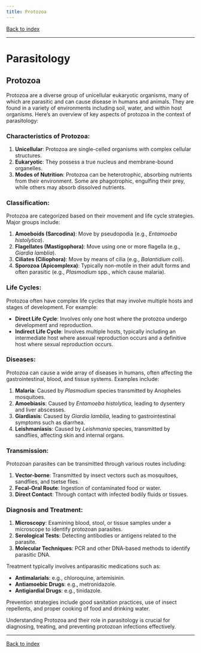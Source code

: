 ```yaml
---
title: Protozoa
---
```


[Back to index](index.html)

---
# Parasitology
## Protozoa

Protozoa are a diverse group of unicellular eukaryotic organisms, many of which are parasitic and can cause disease in humans and animals. They are found in a variety of environments including soil, water, and within host organisms. Here’s an overview of key aspects of protozoa in the context of parasitology:

### Characteristics of Protozoa:
1. **Unicellular**: Protozoa are single-celled organisms with complex cellular structures.
2. **Eukaryotic**: They possess a true nucleus and membrane-bound organelles.
3. **Modes of Nutrition**: Protozoa can be heterotrophic, absorbing nutrients from their environment. Some are phagotrophic, engulfing their prey, while others may absorb dissolved nutrients.

### Classification:
Protozoa are categorized based on their movement and life cycle strategies. Major groups include:
1. **Amoeboids (Sarcodina)**: Move by pseudopodia (e.g., *Entamoeba histolytica*).
2. **Flagellates (Mastigophora)**: Move using one or more flagella (e.g., *Giardia lamblia*).
3. **Ciliates (Ciliophora)**: Move by means of cilia (e.g., *Balantidium coli*).
4. **Sporozoa (Apicomplexa)**: Typically non-motile in their adult forms and often parasitic (e.g., *Plasmodium* spp., which cause malaria).

### Life Cycles:
Protozoa often have complex life cycles that may involve multiple hosts and stages of development. For example:
- **Direct Life Cycle**: Involves only one host where the protozoa undergo development and reproduction.
- **Indirect Life Cycle**: Involves multiple hosts, typically including an intermediate host where asexual reproduction occurs and a definitive host where sexual reproduction occurs.

### Diseases:
Protozoa can cause a wide array of diseases in humans, often affecting the gastrointestinal, blood, and tissue systems. Examples include:
1. **Malaria**: Caused by *Plasmodium* species transmitted by Anopheles mosquitoes.
2. **Amoebiasis**: Caused by *Entamoeba histolytica*, leading to dysentery and liver abscesses.
3. **Giardiasis**: Caused by *Giardia lamblia*, leading to gastrointestinal symptoms such as diarrhea.
4. **Leishmaniasis**: Caused by *Leishmania* species, transmitted by sandflies, affecting skin and internal organs.

### Transmission:
Protozoan parasites can be transmitted through various routes including:
1. **Vector-borne**: Transmitted by insect vectors such as mosquitoes, sandflies, and tsetse flies.
2. **Fecal-Oral Route**: Ingestion of contaminated food or water.
3. **Direct Contact**: Through contact with infected bodily fluids or tissues.

### Diagnosis and Treatment:
1. **Microscopy**: Examining blood, stool, or tissue samples under a microscope to identify protozoan parasites.
2. **Serological Tests**: Detecting antibodies or antigens related to the parasite.
3. **Molecular Techniques**: PCR and other DNA-based methods to identify parasitic DNA.

Treatment typically involves antiparasitic medications such as:
- **Antimalarials**: e.g., chloroquine, artemisinin.
- **Antiamoebic Drugs**: e.g., metronidazole.
- **Antigiardial Drugs**: e.g., tinidazole.

Prevention strategies include good sanitation practices, use of insect repellents, and proper cooking of food and drinking water.

Understanding Protozoa and their role in parasitology is crucial for diagnosing, treating, and preventing protozoan infections effectively.

---
[Back to index](index.html)
